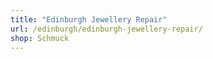 ```yaml
---
title: "Edinburgh Jewellery Repair"
url: /edinburgh/edinburgh-jewellery-repair/
shop: Schmuck
---
```

